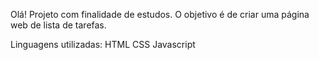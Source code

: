 Olá!
Projeto com finalidade de estudos. O objetivo é de criar uma página web de lista de tarefas.

Linguagens utilizadas:
HTML
CSS
Javascript 
